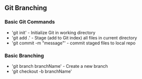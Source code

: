 ## Git Branching

### Basic Git Commands
* 'git init' - Initialize Git in working directory
* 'git add .' - Stage (add to Git index) all files in current directory
* 'git commit -m "message"' - commit staged files to local repo

### Basic Branching
* 'git branch branchName' - Create a new branch
* 'git checkout -b branchName'
